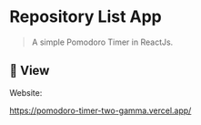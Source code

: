 # Repository List App

> A simple Pomodoro Timer in ReactJs.

## 🚀 View

Website:

https://pomodoro-timer-two-gamma.vercel.app/
